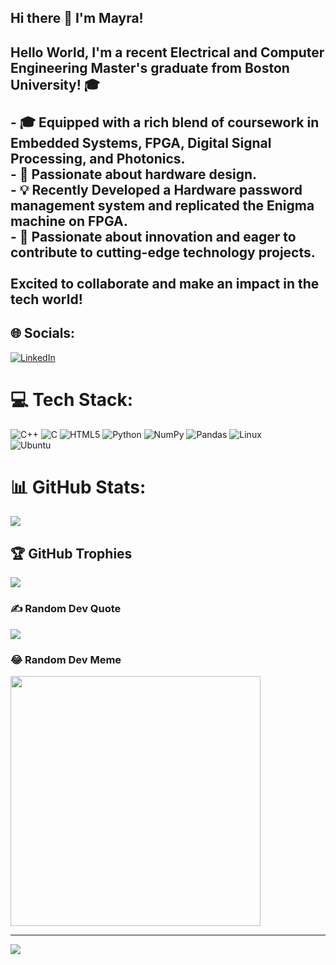 ## Hi there 👋 I'm Mayra!

## Hello World, I'm a recent Electrical and Computer Engineering Master's graduate from Boston University! 🎓<br><br>- 🎓 Equipped with a rich blend of coursework in **Embedded Systems, FPGA, Digital Signal Processing, and Photonics**.<br>- 🔧 Passionate about hardware design.<br>- 💡 Recently Developed a Hardware password management system and replicated the Enigma machine on FPGA.<br>- 🌟 Passionate about innovation and eager to contribute to cutting-edge technology projects.<br><br> Excited to collaborate and make an impact in the tech world!


## 🌐 Socials:
[![LinkedIn](https://img.shields.io/badge/LinkedIn-%230077B5.svg?logo=linkedin&logoColor=white)](mayra-teixeira-b9a324179/) 

# 💻 Tech Stack:
![C++](https://img.shields.io/badge/c++-%2300599C.svg?style=for-the-badge&logo=c%2B%2B&logoColor=white) ![C](https://img.shields.io/badge/c-%2300599C.svg?style=for-the-badge&logo=c&logoColor=white) ![HTML5](https://img.shields.io/badge/html5-%23E34F26.svg?style=for-the-badge&logo=html5&logoColor=white) ![Python](https://img.shields.io/badge/python-3670A0?style=for-the-badge&logo=python&logoColor=ffdd54) ![NumPy](https://img.shields.io/badge/numpy-%23013243.svg?style=for-the-badge&logo=numpy&logoColor=white) ![Pandas](https://img.shields.io/badge/pandas-%23150458.svg?style=for-the-badge&logo=pandas&logoColor=white)
![Linux](https://img.shields.io/badge/Linux-FCC624?style=for-the-badge&logo=linux&logoColor=black)  
![Ubuntu](https://img.shields.io/badge/Ubuntu-E95420?style=for-the-badge&logo=ubuntu&logoColor=white)

# 📊 GitHub Stats:
![](https://github-readme-stats.vercel.app/api?username=mayras22&theme=dark&hide_border=false&include_all_commits=true&count_private=true)<br/>


## 🏆 GitHub Trophies
![](https://github-profile-trophy.vercel.app/?username=mayras22&theme=radical&no-frame=false&no-bg=false&margin-w=4)

### ✍️ Random Dev Quote
![](https://quotes-github-readme.vercel.app/api?type=horizontal&theme=radical)

### 😂 Random Dev Meme
<img src='https://memer-new.vercel.app/' style="height: 400px;"/>

---
[![](https://visitcount.itsvg.in/api?id=mayras22&icon=0&color=3)](https://visitcount.itsvg.in)

<!-- Proudly created with GPRM ( https://gprm.itsvg.in ) -->
